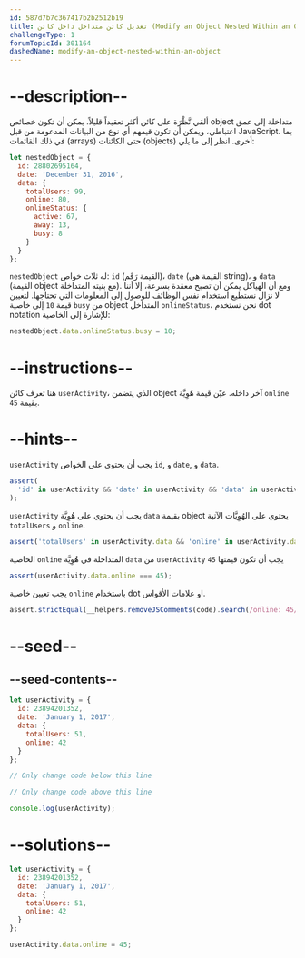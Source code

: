 ```yaml
---
id: 587d7b7c367417b2b2512b19
title: تعديل كائن متداخل داخل كائن (Modify an Object Nested Within an Object)
challengeType: 1
forumTopicId: 301164
dashedName: modify-an-object-nested-within-an-object
---
```


# --description--

ألقي نَّظْرَة على كائن أكثر تعقيداً قليلاً. يمكن أن تكون خصائص object متداخلة إلى عمق اعتباطي، ويمكن أن تكون قيمهم أي نوع من البيانات المدعومة من قبل JavaScript، بما في ذلك القائمات (arrays) حتى الكائنات (objects) أخرى. انظر إلى ما يلي:

```js
let nestedObject = {
  id: 28802695164,
  date: 'December 31, 2016',
  data: {
    totalUsers: 99,
    online: 80,
    onlineStatus: {
      active: 67,
      away: 13,
      busy: 8
    }
  }
};
```

`nestedObject` له ثلاث خواص: `id` (القيمة رَقَم)، `date` (القيمة هي string)، و `data` (القيمة object مع بنيته المتداخلة). ومع أن الهياكل يمكن أن تصبح معقدة بسرعة، إلا أننا لا نزال نستطيع استخدام نفس الوظائف للوصول إلى المعلومات التي تحتاجها. لتعيين قيمة `10` إلى خاصية `busy` من object المتداخل `onlineStatus`، نحن نستخدم dot notation للإشارة إلى الخاصية:

```js
nestedObject.data.onlineStatus.busy = 10;
```

# --instructions--

هنا تعرف كائن `userActivity`، الذي يتضمن object آخر داخله. عيّن قيمة هُوِيَّة `online` بقيمة `45`.

# --hints--

`userActivity` يجب أن يحتوي على الخواص `id`, و `date`, و `data`.

```js
assert(
  'id' in userActivity && 'date' in userActivity && 'data' in userActivity
);
```

`userActivity` يجب أن يحتوي على هُوِيَّة `data` بقيمة object يحتوي على الهُوِيَّات الآتية `totalUsers` و `online`.

```js
assert('totalUsers' in userActivity.data && 'online' in userActivity.data);
```

الخاصية `online` المتداخلة في هُوِيَّة `data` من `userActivity` يجب أن تكون قيمتها `45`

```js
assert(userActivity.data.online === 45);
```

يجب تعيين خاصية `online` باستخدام dot او علامات الأقواس.

```js
assert.strictEqual(__helpers.removeJSComments(code).search(/online: 45/), -1);
```

# --seed--

## --seed-contents--

```js
let userActivity = {
  id: 23894201352,
  date: 'January 1, 2017',
  data: {
    totalUsers: 51,
    online: 42
  }
};

// Only change code below this line

// Only change code above this line

console.log(userActivity);
```

# --solutions--

```js
let userActivity = {
  id: 23894201352,
  date: 'January 1, 2017',
  data: {
    totalUsers: 51,
    online: 42
  }
};

userActivity.data.online = 45;
```
